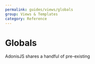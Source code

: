 ```yaml
---
permalink: guides/views/globals
group: Views & Templates
category: Reference
---
```


# Globals
AdonisJS shares a handful of pre-existing 
